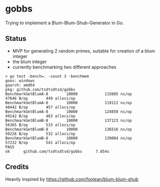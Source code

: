 # gobbs

Trying to implement a Blum-Blum-Shub-Generator in Go.

## Status

- MVP for generating 2 random primes, suitable for creation of a blum integer
- the blum integer
- currently benchmarking two different approaches

```
> go test -bench=. -count 3 -benchmem
goos: windows
goarch: amd64
pkg: github.com/tsdtsdtsd/gobbs
BenchmarkGetBlumA-8        10000            115685 ns/op           47646 B/op        449 allocs/op
BenchmarkGetBlumA-8        10000            119112 ns/op           48442 B/op        457 allocs/op
BenchmarkGetBlumA-8        10000            124850 ns/op           49142 B/op        463 allocs/op
BenchmarkGetBlumB-8        10000            137123 ns/op           56365 B/op        533 allocs/op
BenchmarkGetBlumB-8        10000            136516 ns/op           56226 B/op        532 allocs/op
BenchmarkGetBlumB-8        10000            139084 ns/op           57232 B/op        541 allocs/op
PASS
ok      github.com/tsdtsdtsd/gobbs      7.854s
```

## Credits

Heavily inspired by https://github.com/foolean/blum-blum-shub